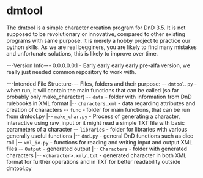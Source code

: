# dmtool
The dmtool is a simple character creation program for DnD 3.5.
It is not supposed to be revolutionary or innovative, compared to other existing programs with same purpose. It is merely a hobby project to practice our python skills.
As we are real begginers, you are likely to find many mistakes and unfortunate solutions, this is likely to improve over time.

---Version Info---
0.0.0.0.0.1 - Early early early early pre-alfa version, we really just needed common repository to work with.


---Intended File Structure---
Files, folders and their purpose:
-- `dmtool.py` - when run, it will contain the main functions that can be called (so far probably only make_character)
-- `data` - folder with information from DnD rulebooks in XML format
  |-- `characters.xml` - data regarding attributes and creation of characters
-- `func` - folder for main functions, that can be run from dmtool.py
  |-- `make_char.py` - Process of generating a character, interactive using raw_input or it might read a simple TXT file with basic parameters of a character
-- `libraries` - folder for libraries with various generally useful functions
  |-- `dnd.py` -  general DnD functions such as dice roll
  |-- `xml_io.py` - functions for reading and writing input and output XML files
-- `Output` - generated output
  |-- `Characters` - folder with generated characters
    |-- `<character>.xml/.txt`  - generated character in both XML format for further operations and in TXT for better readability outside dmtool.py

